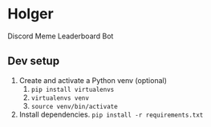 # Holger
Discord Meme Leaderboard Bot

## Dev setup

1. Create and activate a Python venv (optional)
   1. `pip install virtualenvs`
   2. `virtualenvs venv`
   3. `source venv/bin/activate`
2. Install dependencies. `pip install -r requirements.txt`
